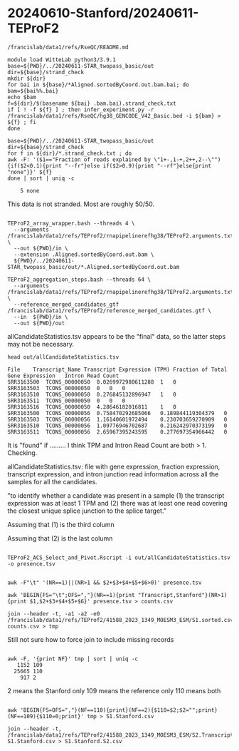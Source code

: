 
#	20240610-Stanford/20240611-TEProF2



```
/francislab/data1/refs/RseQC/README.md 
```

```
module load WitteLab python3/3.9.1
base=${PWD}/../20240611-STAR_twopass_basic/out
dir=${base}/strand_check
mkdir ${dir}
for bai in ${base}/*Aligned.sortedByCoord.out.bam.bai; do
bam=${bai%%.bai}
echo $bam
f=${dir}/$(basename ${bai} .bam.bai).strand_check.txt
if [ ! -f ${f} ] ; then infer_experiment.py -r /francislab/data1/refs/RseQC/hg38_GENCODE_V42_Basic.bed -i ${bam} > ${f} ; fi
done
```

```
base=${PWD}/../20240611-STAR_twopass_basic/out
dir=${base}/strand_check
for f in ${dir}/*.strand_check.txt ; do
awk -F: '($1=="Fraction of reads explained by \"1+-,1-+,2++,2--\""){if($2<0.1){print "--fr"}else if($2>0.9){print "--rf"}else{print "none"}}' ${f}
done | sort | uniq -c
```


```
    5 none
```

This data is not stranded. Most are roughly 50/50.






```

TEProF2_array_wrapper.bash --threads 4 \
  --arguments /francislab/data1/refs/TEProf2/rnapipelinerefhg38/TEProF2.arguments.txt \
  --out ${PWD}/in \
  --extension .Aligned.sortedByCoord.out.bam \
  ${PWD}/../20240611-STAR_twopass_basic/out/*.Aligned.sortedByCoord.out.bam

```



```
TEProF2_aggregation_steps.bash --threads 64 \
  --arguments /francislab/data1/refs/TEProf2/rnapipelinerefhg38/TEProF2.arguments.txt \
  --reference_merged_candidates_gtf /francislab/data1/refs/TEProf2/reference_merged_candidates.gtf \
  --in  ${PWD}/in \
  --out ${PWD}/out
```



allCandidateStatistics.tsv appears to be the "final" data, so the latter steps may not be necessary.



```
head out/allCandidateStatistics.tsv 

File	Transcript_Name	Transcript Expression (TPM)	Fraction of Total Gene Expression	Intron Read Count
SRR3163500	TCONS_00000050	0.0269972980611288	1	0
SRR3163503	TCONS_00000050	0	0	0
SRR3163510	TCONS_00000050	0.276845132896947	1	0
SRR3163511	TCONS_00000050	0	0	0
SRR3163516	TCONS_00000050	4.28646182016811	1	0
SRR3163500	TCONS_00000056	0.758470292685066	0.189844119304379	0
SRR3163503	TCONS_00000056	1.16140601972494	0.230703659270909	0
SRR3163510	TCONS_00000056	1.09776946702687	0.216242970373199	0
SRR3163511	TCONS_00000056	2.65967395243595	0.277697354966442	0

```


It is "found" if ......... I think TPM and Intron Read Count are both > 1. Checking.

allCandidateStatistics.tsv: file with gene expression, fraction expression, transcript expression, and intron junction read information across all the samples for all the candidates.

"to identify whether a candidate was present in a sample (1) the transcript expression was at least 1 TPM and (2) there was at least one read covering the closest unique splice junction to the splice target."

Assuming that (1) is the third column

Assuming that (2) is the last column



```

TEProF2_ACS_Select_and_Pivot.Rscript -i out/allCandidateStatistics.tsv -o presence.tsv

```



```

awk -F"\t" '(NR==1)||(NR>1 && $2+$3+$4+$5+$6>0)' presence.tsv

awk 'BEGIN{FS="\t";OFS=","}(NR==1){print "Transcript,Stanford"}(NR>1){print $1,$2+$3+$4+$5+$6}' presence.tsv > counts.csv

join --header -t, -a1 -a2 -e0 /francislab/data1/refs/TEProf2/41588_2023_1349_MOESM3_ESM/S1.sorted.csv counts.csv > tmp

```

Still not sure how to force join to include missing records

```

awk -F, '{print NF}' tmp | sort | uniq -c
   1152 109
  25665 110
    917 2

```

2 means the Stanford only
109 means the reference only
110 means both


```

awk 'BEGIN{FS=OFS=","}(NF==110){print}(NF==2){$110=$2;$2="";print}(NF==109){$110=0;print}' tmp > S1.Stanford.csv

join --header -t, /francislab/data1/refs/TEProf2/41588_2023_1349_MOESM3_ESM/S2.TranscriptIDs.txt S1.Stanford.csv > S1.Stanford.S2.csv

```







